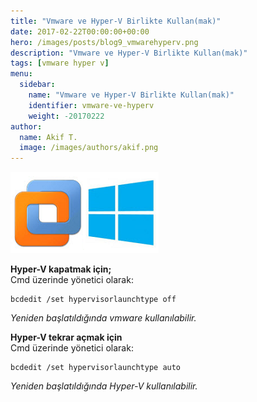 ```yaml
---
title: "Vmware ve Hyper-V Birlikte Kullan(mak)"
date: 2017-02-22T00:00:00+00:00
hero: /images/posts/blog9_vmwarehyperv.png
description: "Vmware ve Hyper-V Birlikte Kullan(mak)"
tags: [vmware hyper v]
menu:
  sidebar:
    name: "Vmware ve Hyper-V Birlikte Kullan(mak)"
    identifier: vmware-ve-hyperv
    weight: -20170222
author:
  name: Akif T.
  image: /images/authors/akif.png
---
```


![vmware](/images/posts/blog9_vmwarehyperv.png "vmware")<br>

**Hyper-V kapatmak için;** <br>
Cmd üzerinde yönetici olarak: <br>
```
bcdedit /set hypervisorlaunchtype off
```
*Yeniden başlatıldığında vmware kullanılabilir.*

**Hyper-V tekrar açmak için** <br>
Cmd üzerinde yönetici olarak: <br>
```
bcdedit /set hypervisorlaunchtype auto
```
*Yeniden başlatıldığında Hyper-V kullanılabilir.*
